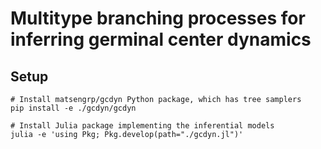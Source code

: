 # Multitype branching processes for inferring germinal center dynamics

## Setup

```
# Install matsengrp/gcdyn Python package, which has tree samplers
pip install -e ./gcdyn/gcdyn

# Install Julia package implementing the inferential models
julia -e 'using Pkg; Pkg.develop(path="./gcdyn.jl")'
```
